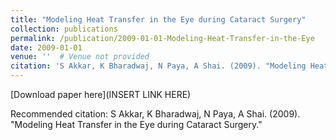 ```yaml
---
title: "Modeling Heat Transfer in the Eye during Cataract Surgery"
collection: publications
permalink: /publication/2009-01-01-Modeling-Heat-Transfer-in-the-Eye
date: 2009-01-01
venue: ''  # Venue not provided
citation: 'S Akkar, K Bharadwaj, N Paya, A Shai. (2009). "Modeling Heat Transfer in the Eye during Cataract Surgery."'
---
```

[Download paper here](INSERT LINK HERE)

Recommended citation: S Akkar, K Bharadwaj, N Paya, A Shai. (2009). "Modeling Heat Transfer in the Eye during Cataract Surgery."
